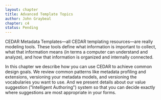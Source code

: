 ```yaml
---
layout: chapter
title: Advanced Template Topics
author: John Graybeal
chapter: c4
status: Pending
---
```

CEDAR Metadata Templates—all CEDAR templating resources—are really modeling tools. 
These tools define what information is important to collect, 
what that information means (in terms a computer can understand and analyze),
and how that information is organized and internally connected.

In this chapter we describe how you can use CEDAR to achieve common design goals.
We review common patterns like metadata profiling and extensions, 
versioning your metadata models, 
and versioning the vocabularies you want to use. 
And we present details about our value suggestion ("Intelligent Authoring")
system so that you can decide exactly where suggestions are most appropriate in your forms.